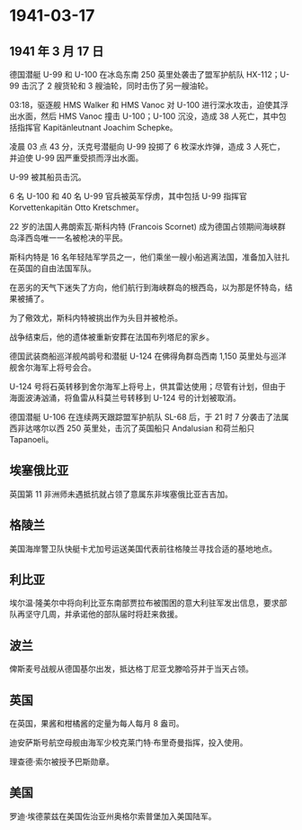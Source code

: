 # 1941-03-17

## 1941 年 3 月 17 日

德国潜艇 U-99 和 U-100 在冰岛东南 250 英里处袭击了盟军护航队
HX-112；U-99 击沉了 2 艘货轮和 3 艘油轮，同时击伤了另一艘油轮。

03:18，驱逐舰 HMS Walker 和 HMS Vanoc 对 U-100
进行深水攻击，迫使其浮出水面，然后 HMS Vanoc 撞击 U-100；U-100
沉没，造成 38 人死亡，其中包括指挥官 Kapitänleutnant Joachim Schepke。

凌晨 03 点 43 分，沃克号潜艇向 U-99 投掷了 6 枚深水炸弹，造成 3
人死亡，并迫使 U-99 因严重受损而浮出水面。

U-99 被其船员击沉。

6 名 U-100 和 40 名 U-99 官兵被英军俘虏，其中包括 U-99 指挥官
Korvettenkapitän Otto Kretschmer。

22 岁的法国人弗朗索瓦·斯科内特 (Francois Scornet)
成为德国占领期间海峡群岛泽西岛唯一一名被枪决的平民。

斯科内特是 16
名年轻陆军学员之一，他们乘坐一艘小船逃离法国，准备加入驻扎在英国的自由法国军队。

在恶劣的天气下迷失了方向，他们航行到海峡群岛的根西岛，以为那是怀特岛，结果被捕了。

为了儆效尤，斯科内特被挑出作为头目并被枪杀。

战争结束后，他的遗体被重新安葬在法国布列塔尼的家乡。

德国武装商船巡洋舰鸬鹚号和潜艇 U-124 在佛得角群岛西南 1,150
英里处与巡洋舰舍尔海军上将号会合。

U-124
号将石英转移到舍尔海军上将号上，供其雷达使用；尽管有计划，但由于海面波涛汹涌，将鱼雷从科莫兰号转移到
U-124 号的计划被取消。

德国潜艇 U-106 在连续两天跟踪盟军护航队 SL-68 后，于 21 时 7
分袭击了法属西非达喀尔以西 250 英里处，击沉了英国船只 Andalusian
和荷兰船只 Tapanoeli。

## 埃塞俄比亚

英国第 11 非洲师未遇抵抗就占领了意属东非埃塞俄比亚吉吉加。

## 格陵兰

美国海岸警卫队快艇卡尤加号运送美国代表前往格陵兰寻找合适的基地地点。

## 利比亚

埃尔温·隆美尔中将向利比亚东南部贾拉布被围困的意大利驻军发出信息，要求部队再坚守几周，并承诺他的部队届时将赶来救援。

## 波兰

俾斯麦号战舰从德国基尔出发，抵达格丁尼亚戈滕哈芬并于当天占领。

## 英国

在英国，果酱和柑橘酱的定量为每人每月 8 盎司。

迪安萨斯号航空母舰由海军少校克莱门特·布里奇曼指挥，投入使用。

理查德·索尔被授予巴斯勋章。

## 美国

罗迪·埃德蒙兹在美国佐治亚州奥格尔索普堡加入美国陆军。

